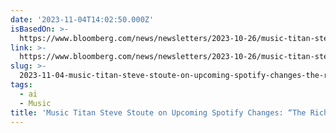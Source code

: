 ```yaml
---
date: '2023-11-04T14:02:50.000Z'
isBasedOn: >-
  https://www.bloomberg.com/news/newsletters/2023-10-26/music-titan-steve-stoute-on-upcoming-spotify-changes-the-rich-get-richer
link: >-
  https://www.bloomberg.com/news/newsletters/2023-10-26/music-titan-steve-stoute-on-upcoming-spotify-changes-the-rich-get-richer
slug: >-
  2023-11-04-music-titan-steve-stoute-on-upcoming-spotify-changes-the-rich-get-richer
tags:
  - ai
  - Music
title: 'Music Titan Steve Stoute on Upcoming Spotify Changes: “The Rich Get Richer”'
---
```


